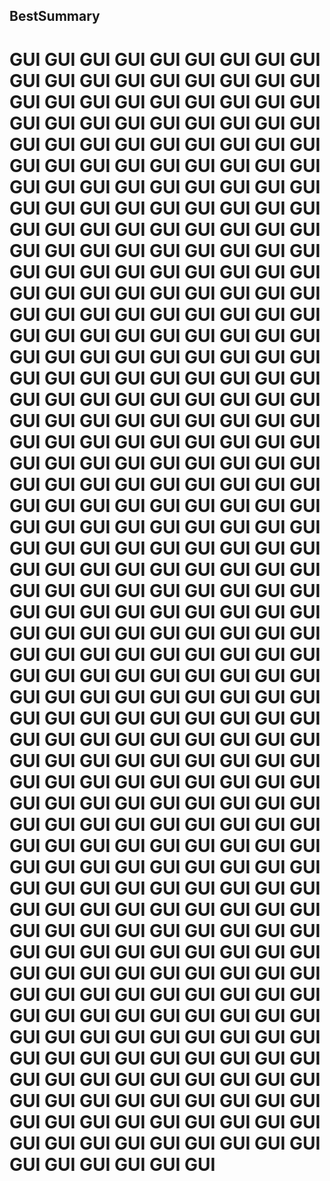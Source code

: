 ## BestSummary

# GUI GUI GUI GUI GUI GUI GUI GUI GUI GUI GUI GUI GUI GUI GUI GUI GUI GUI GUI GUI GUI GUI GUI GUI GUI GUI GUI GUI GUI GUI GUI GUI GUI GUI GUI GUI GUI GUI GUI GUI GUI GUI GUI GUI GUI GUI GUI GUI GUI GUI GUI GUI GUI GUI GUI GUI GUI GUI GUI GUI GUI GUI GUI GUI GUI GUI GUI GUI GUI GUI GUI GUI GUI GUI GUI GUI GUI GUI GUI GUI GUI GUI GUI GUI GUI GUI GUI GUI GUI GUI GUI GUI GUI GUI GUI GUI GUI GUI GUI GUI GUI GUI GUI GUI GUI GUI GUI GUI GUI GUI GUI GUI GUI GUI GUI GUI GUI GUI GUI GUI GUI GUI GUI GUI GUI GUI GUI GUI GUI GUI GUI GUI GUI GUI GUI GUI GUI GUI GUI GUI GUI GUI GUI GUI GUI GUI GUI GUI GUI GUI GUI GUI GUI GUI GUI GUI GUI GUI GUI GUI GUI GUI GUI GUI GUI GUI GUI GUI GUI GUI GUI GUI GUI GUI GUI GUI GUI GUI GUI GUI GUI GUI GUI GUI GUI GUI GUI GUI GUI GUI GUI GUI GUI GUI GUI GUI GUI GUI GUI GUI GUI GUI GUI GUI GUI GUI GUI GUI GUI GUI GUI GUI GUI GUI GUI GUI GUI GUI GUI GUI GUI GUI GUI GUI GUI GUI GUI GUI GUI GUI GUI GUI GUI GUI GUI GUI GUI GUI GUI GUI GUI GUI GUI GUI GUI GUI GUI GUI GUI GUI GUI GUI GUI GUI GUI GUI GUI GUI GUI GUI GUI GUI GUI GUI GUI GUI GUI GUI GUI GUI GUI GUI GUI GUI GUI GUI GUI GUI GUI GUI GUI GUI GUI GUI GUI GUI GUI GUI GUI GUI GUI GUI GUI GUI GUI GUI GUI GUI GUI GUI GUI GUI GUI GUI GUI GUI GUI GUI GUI GUI GUI GUI GUI GUI GUI GUI GUI GUI GUI GUI GUI GUI GUI GUI GUI GUI GUI GUI GUI GUI GUI GUI GUI GUI GUI GUI GUI GUI GUI GUI GUI GUI GUI GUI GUI GUI GUI GUI GUI GUI GUI GUI GUI GUI GUI GUI GUI GUI GUI GUI GUI GUI GUI GUI GUI GUI GUI GUI GUI GUI GUI GUI GUI GUI GUI GUI GUI GUI GUI GUI GUI GUI GUI GUI GUI GUI GUI GUI GUI GUI GUI GUI GUI GUI GUI GUI GUI GUI GUI GUI GUI GUI GUI GUI GUI GUI GUI GUI GUI GUI GUI GUI GUI GUI GUI GUI GUI GUI GUI GUI GUI GUI GUI GUI GUI GUI GUI GUI GUI GUI GUI GUI GUI GUI GUI GUI GUI GUI GUI GUI GUI GUI GUI GUI GUI GUI GUI GUI GUI GUI GUI GUI GUI GUI GUI GUI GUI GUI GUI GUI GUI GUI GUI GUI GUI GUI GUI GUI GUI GUI GUI GUI GUI GUI
